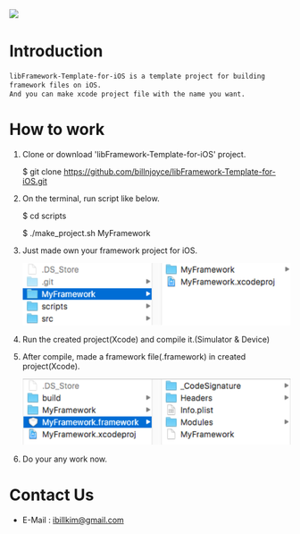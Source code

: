 <img src="http://jsappfactory.cafe24.com/Resources/CI-black.png" width=300>

# Introduction 

    libFramework-Template-for-iOS is a template project for building framework files on iOS.
    And you can make xcode project file with the name you want. 
    
# How to work

1. Clone or download 'libFramework-Template-for-iOS' project.

    $ git clone https://github.com/billnjoyce/libFramework-Template-for-iOS.git

2. On the terminal, run script like below.
    
    $ cd scripts
    
    $ ./make_project.sh MyFramework
    
3. Just made own your framework project for iOS.

    <img src="https://github.com/billnjoyce/libFramework-Template-for-iOS/blob/master/help1.png?raw=true" width=500>
    
4. Run the created project(Xcode) and compile it.(Simulator & Device)

5. After compile, made a framework file(.framework) in created project(Xcode).

    <img src="https://github.com/billnjoyce/libFramework-Template-for-iOS/blob/master/help2.png?raw=true" width=500>
    
6. Do your any work now.

# Contact Us

* E-Mail : ibillkim@gmail.com
